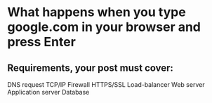 # What happens when you type google.com in your browser and press Enter
## Requirements, your post must cover:

DNS request
TCP/IP
Firewall
HTTPS/SSL
Load-balancer
Web server
Application server
Database
